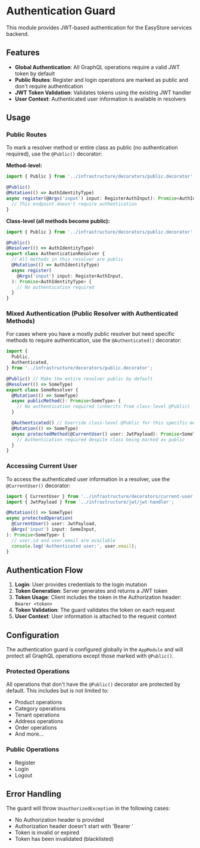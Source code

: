 # Authentication Guard

This module provides JWT-based authentication for the EasyStore services backend.

## Features

- **Global Authentication**: All GraphQL operations require a valid JWT token by default
- **Public Routes**: Register and login operations are marked as public and don't require authentication
- **JWT Token Validation**: Validates tokens using the existing JWT handler
- **User Context**: Authenticated user information is available in resolvers

## Usage

### Public Routes

To mark a resolver method or entire class as public (no authentication required), use the `@Public()` decorator:

**Method-level:**

```typescript
import { Public } from '../infrastructure/decorators/public.decorator';

@Public()
@Mutation(() => AuthIdentityType)
async register(@Args('input') input: RegisterAuthInput): Promise<AuthIdentityType> {
  // This endpoint doesn't require authentication
}
```

**Class-level (all methods become public):**

```typescript
import { Public } from '../infrastructure/decorators/public.decorator';

@Public()
@Resolver(() => AuthIdentityType)
export class AuthenticationResolver {
  // All methods in this resolver are public
  @Mutation(() => AuthIdentityType)
  async register(
    @Args('input') input: RegisterAuthInput,
  ): Promise<AuthIdentityType> {
    // No authentication required
  }
}
```

### Mixed Authentication (Public Resolver with Authenticated Methods)

For cases where you have a mostly public resolver but need specific methods to require authentication, use the `@Authenticated()` decorator:

```typescript
import {
  Public,
  Authenticated,
} from '../infrastructure/decorators/public.decorator';

@Public() // Make the entire resolver public by default
@Resolver(() => SomeType)
export class SomeResolver {
  @Mutation(() => SomeType)
  async publicMethod(): Promise<SomeType> {
    // No authentication required (inherits from class-level @Public)
  }

  @Authenticated() // Override class-level @Public for this specific method
  @Mutation(() => SomeType)
  async protectedMethod(@CurrentUser() user: JwtPayload): Promise<SomeType> {
    // Authentication required despite class being marked as public
  }
}
```

### Accessing Current User

To access the authenticated user information in a resolver, use the `@CurrentUser()` decorator:

```typescript
import { CurrentUser } from '../infrastructure/decorators/current-user.decorator';
import { JwtPayload } from '../infrastructure/jwt/jwt-handler';

@Mutation(() => SomeType)
async protectedOperation(
  @CurrentUser() user: JwtPayload,
  @Args('input') input: SomeInput,
): Promise<SomeType> {
  // user.id and user.email are available
  console.log('Authenticated user:', user.email);
}
```

## Authentication Flow

1. **Login**: User provides credentials to the login mutation
2. **Token Generation**: Server generates and returns a JWT token
3. **Token Usage**: Client includes the token in the Authorization header: `Bearer <token>`
4. **Token Validation**: The guard validates the token on each request
5. **User Context**: User information is attached to the request context

## Configuration

The authentication guard is configured globally in the `AppModule` and will protect all GraphQL operations except those marked with `@Public()`.

### Protected Operations

All operations that don't have the `@Public()` decorator are protected by default. This includes but is not limited to:

- Product operations
- Category operations
- Tenant operations
- Address operations
- Order operations
- And more...

### Public Operations

- Register
- Login
- Logout

## Error Handling

The guard will throw `UnauthorizedException` in the following cases:

- No Authorization header is provided
- Authorization header doesn't start with 'Bearer '
- Token is invalid or expired
- Token has been invalidated (blacklisted)

